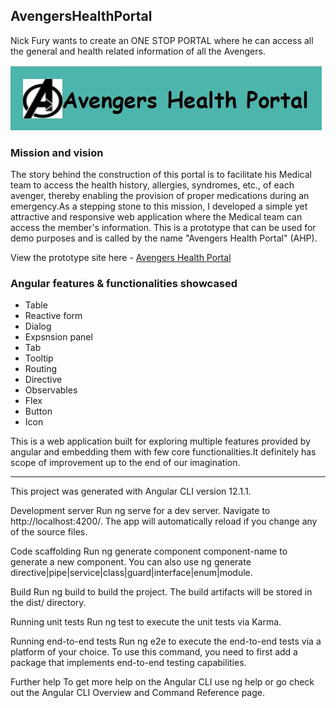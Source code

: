 <h2>AvengersHealthPortal</h2>
<p>Nick Fury wants to create an ONE STOP PORTAL where he can access all the general and health related information of all the Avengers.</p>

<img alt="Avengers portal logo" src="src\assets\images\AHP.jpg"/>

<h3>Mission and vision</h3>
<p>The story behind the construction of this portal is to facilitate his Medical team to access the health history, allergies, syndromes, etc., of each avenger, thereby enabling the provision of proper medications during an emergency.As a stepping stone to this mission, I developed a simple yet attractive and responsive web application where the Medical team can access the member's information. This is a prototype that can be used for demo purposes and is called by the name "Avengers Health Portal" (AHP).</p>

<p> View the prototype site here - <a target="_blank" href="https://divyabharathimanimaran.github.io/AvengersHealthPortal">Avengers Health Portal</a></p>

<h3>Angular features & functionalities showcased</h3>
<ul>
<li>Table</li>
<li>Reactive form</li>
<li>Dialog</li>
<li>Expsnsion panel</li>
<li>Tab</li>
<li>Tooltip</li>
<li>Routing</li>
<li>Directive</li>
<li>Observables</li>
<li>Flex</li>
<li>Button</li>
<li>Icon</li>
</ul>
<p>This is a web application built for exploring multiple features provided by angular and embedding them with few core functionalities.It definitely has scope of improvement up to the end of our imagination.
</p>

<hr>

This project was generated with Angular CLI version 12.1.1.

Development server
Run ng serve for a dev server. Navigate to http://localhost:4200/. The app will automatically reload if you change any of the source files.

Code scaffolding
Run ng generate component component-name to generate a new component. You can also use ng generate directive|pipe|service|class|guard|interface|enum|module.

Build
Run ng build to build the project. The build artifacts will be stored in the dist/ directory.

Running unit tests
Run ng test to execute the unit tests via Karma.

Running end-to-end tests
Run ng e2e to execute the end-to-end tests via a platform of your choice. To use this command, you need to first add a package that implements end-to-end testing capabilities.

Further help
To get more help on the Angular CLI use ng help or go check out the Angular CLI Overview and Command Reference page.
